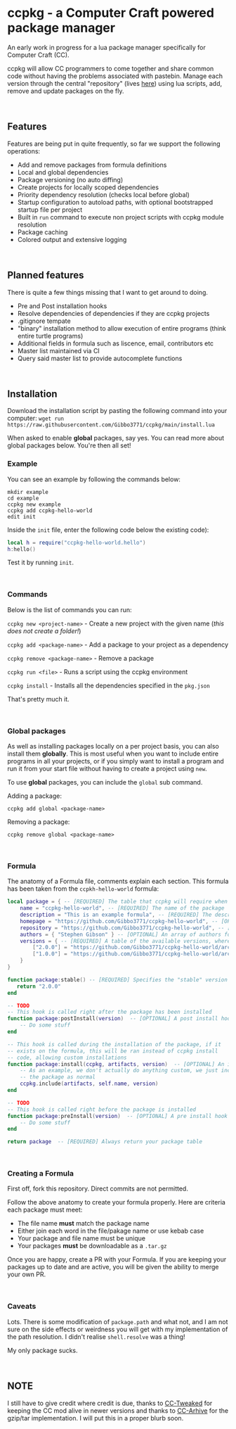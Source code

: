 # ccpkg - a Computer Craft powered package manager


An early work in progress for a lua package manager specifically for Computer Craft (CC).

ccpkg will allow CC programmers to come together and share common code without having the problems associated with pastebin. Manage each version through the central "repository" (lives [here](https://github.com/Gibbo3771/ccpkg/tree/main/formula)) using lua scripts, add, remove and update packages on the fly.

&nbsp;


## Features
Features are being put in quite frequently, so far we support the following operations:

* Add and remove packages from formula definitions
* Local and global dependencies
* Package versioning (no auto diffing)
* Create projects for locally scoped dependencies
* Priority dependency resolution (checks local before global)
* Startup configuration to autoload paths, with optional bootstrapped startup file per project
* Built in `run` command to execute non project scripts with ccpkg module resolution
* Package caching
* Colored output and extensive logging

&nbsp;


## Planned features

There is quite a few things missing that I want to get around to doing.

* Pre and Post installation hooks
* Resolve dependencies of dependencies if they are ccpkg projects
* .gitignore tempate
* "binary" installation method to allow execution of entire programs (think entire turtle programs)
* Additional fields in formula such as liscence, email, contributors etc
* Master list maintained via CI
* Query said master list to provide autocomplete functions 

&nbsp;

## Installation

Download the installation script by pasting the following command into your computer:
`wget run https://raw.githubusercontent.com/Gibbo3771/ccpkg/main/install.lua`

When asked to enable **global** packages, say yes. You can read more about global packages below. You're then all set!

### Example

You can see an example by following the commands below:
```
mkdir example
cd example
ccpkg new example
ccpkg add ccpkg-hello-world
edit init
```
Inside the `init` file, enter the following code below the existing code):

```lua
local h = require("ccpkg-hello-world.hello")
h:hello()
```

Test it by running `init`.

&nbsp;


### Commands
Below is the list of commands you can run:

`ccpkg new <project-name>` - Create a new project with the given name (*this does not create a folder!*)

`ccpkg add <package-name>` - Add a package to your project as a dependency

`ccpkg remove <package-name>` - Remove a package

`ccpkg run <file>` - Runs a script using the ccpkg environment

`ccpkg install` - Installs all the dependencies specified in the `pkg.json`

That's pretty much it.

&nbsp;


### Global packages

As well as installing packages locally on a per project basis, you can also
install them **globally**. This is most useful when you want to include entire programs
in all your projects, or if you simply want to install a program and run it from
your start file without having to create a project using `new`.

To use **global** packages, you can include the `global` sub command.

Adding a package:

`ccpkg add global <package-name>`

Removing a package:

`ccpkg remove global <package-name>`

&nbsp;


### Formula

The anatomy of a Formula file, comments explain each section. This formula has been taken from the `ccpkh-hello-world` formula:

```lua
local package = { -- [REQUIRED] The table that ccpkg will require when it downloads the formula and compiles it
    name = "ccpkg-hello-world", -- [REQUIRED] The name of the package
    description = "This is an example formula", -- [REQUIRED] The description of the package
    homepage = "https://github.com/Gibbo3771/ccpkg-hello-world", -- [OPTIONAL] The homepage for the package
    repository = "https://github.com/Gibbo3771/ccpkg-hello-world", -- [OPTIONAL] The repository for the package
    authors = { "Stephen Gibson" } -- [OPTIONAL] An array of authors for this package
    versions = { -- [REQUIRED] A table of the available versions, where the key is the version number and the value is the download url
        ["2.0.0"] = "https://github.com/Gibbo3771/ccpkg-hello-world/archive/2.0.0.tar.gz",
        ["1.0.0"] = "https://github.com/Gibbo3771/ccpkg-hello-world/archive/1.0.0.tar.gz"
    }
}

function package:stable() -- [REQUIRED] Specifies the "stable" version of the package
   return "2.0.0"
end

-- TODO
-- This hook is called right after the package has been installed
function package:postInstall(version)  -- [OPTIONAL] A post install hook
    -- Do some stuff
end

-- This hook is called during the installation of the package, if it
-- exists on the formula, this will be ran instead of ccpkg install
-- code, allowing custom installations
function package:install(ccpkg, artifacts, version)  -- [OPTIONAL] An installation hook. Allows custom logic for installation
    -- As an example, we don't actually do anything custom, we just include
    -- the package as normal
    ccpkg.include(artifacts, self.name, version)
end

-- TODO
-- This hook is called right before the package is installed
function package:preInstall(version)  -- [OPTIONAL] A pre install hook
    -- Do some stuff
end

return package  -- [REQUIRED] Always return your package table
```

&nbsp;


### Creating a Formula

First off, fork this repository. Direct commits are not permitted.

Follow the above anatomy to create your formula properly. Here are criteria each package must meet:
* The file name **must** match the package name
* Either join each word in the file/pakage name or use kebab case
* Your package and file name must be unique
* Your packages **must** be downloadable as a `.tar.gz`

Once you are happy, create a PR with your Formula. If you are keeping your packages up to date and are active, you will be given the ability to merge your own PR.

&nbsp;


### Caveats

Lots. There is some modification of `package.path` and what not, and I am not sure on the side effects or weirdness you will get with my implementation of the path resolution. I didn't realise `shell.resolve` was a thing!

My only package sucks.

&nbsp;


## NOTE

I still have to give credit where credit is due, thanks to [CC-Tweaked](https://github.com/Gibbo3771/CC-Tweaked) for keeping the CC mod alive in newer versions and thanks to [CC-Arhive](https://github.com/MCJack123/CC-Archive) for the gzip/tar implementation. I will put this in a proper blurb soon.


